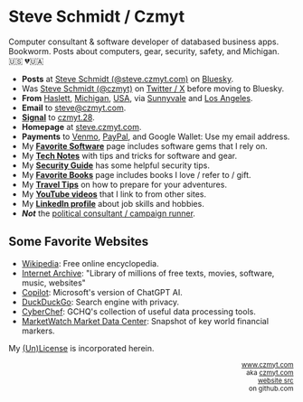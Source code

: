 
# Steve Schmidt / Czmyt

Computer consultant & software developer of databased business apps.<br />
Bookworm.  Posts about computers, gear, security, safety, and Michigan.<br />
🇺🇸  💔🇺🇦

- **Posts** at [Steve Schmidt (@steve.czmyt.com)](https://bsky.app/profile/steve.czmyt.com) on [Bluesky](https://bsky.app).
- Was [Steve Schmidt (@czmyt)](https://x.com/czmyt/with_replies) on [Twitter / X](https://x.com) before moving to Bluesky.
- **From** [Haslett](https://en.wikipedia.org/wiki/Haslett%2C_Michigan), [Michigan](https://en.wikipedia.org/wiki/Michigan), [USA](https://en.wikipedia.org/wiki/United_States), via [Sunnyvale](https://en.wikipedia.org/wiki/Sunnyvale,_California) and [Los Angeles](https://en.wikipedia.org/wiki/Los_Angeles).
- **Email** to [steve@czmyt.com](mailto:steve@czmyt.com).
- [**Signal**](https://signal.org/) to [czmyt.28](https://signal.me/#u/czmyt.28).
- **Homepage** at [steve.czmyt.com](https://steve.czmyt.com).
- **Payments** to [Venmo](https://venmo.com/czmyt), [PayPal](https://paypal.me/czmyt), and Google Wallet: Use my email address.
- My [**Favorite Software**](favorite-software) page includes software gems that I rely on.
- My [**Tech Notes**](tech-notes) with tips and tricks for software and gear.
- My [**Security Guide**](security-guide) has some helpful security tips.
- My [**Favorite Books**](favorite-books) page includes books I love / refer to / gift.
- My [**Travel Tips**](travel-tips) on how to prepare for your adventures.
- My [**YouTube videos**](https://www.youtube.com/@sczmyt/videos) that I link to from other sites.
- My [**LinkedIn profile**](https://www.linkedin.com/in/stephen-schmidt-windsor/) about job skills and hobbies.
- ***Not*** the [political consultant / campaign runner](https://steveschmidt.substack.com/).

## Some Favorite Websites

- [Wikipedia](https://www.wikipedia.org/): Free online encyclopedia.
- [Internet Archive](https://archive.org/): "Library of millions of free texts, movies, software, music, websites"
- [Copilot](https://copilot.microsoft.com): Microsoft's version of ChatGPT AI.
- [DuckDuckGo](https://duckduckgo.com/): Search engine with privacy.
- [CyberChef](https://gchq.github.io/CyberChef/): GCHQ's collection of useful data processing tools.
- [MarketWatch Market Data Center](https://www.marketwatch.com/market-data): Snapshot of key world financial markers.

My [(Un)License](UNLICENSE) is incorporated herein.

<p align="right"><small><a href="https://www.czmyt.com">www.czmyt.com</a>
<br />aka <a href="https://czmyt.com">czmyt.com</a>
<br /><a href="https://github.com/czmyt/steve">website src</a>
<br />on github.com</small></p>
